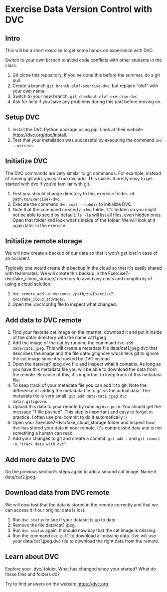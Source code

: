 # Exercise Data Version Control with DVC 

## Intro
This will be a short exercise to get some hands on experience with DVC.

Switch to your own branch to avoid code conflicts with other students in the class.
1. Git clone this repository. If you've done this before the summer, do a git pull.
2. Create a branch `git branch olof-exercise-dvc`, but replace "olof" with your own name.
3. Switch to your new branch. `git checkout olof-exercise-dvc`.
4. Ask for help if you have any problems during this part before moving on.

## Setup DVC

1. Install the DVC Python package using pip. Look at their website https://dvc.org/doc/install.
2. Test that your installation was successful by executing the command `dvc --version`.

## Initialize DVC
The DVC commands are very similar to git commands. For example, instead of running git add, you will run dvc add. This makes it pretty easy to get started with dvc if you're familiar with git.

1. First you should change directory to this exercise folder. `cd path/to/Exercise7-dvc`.
2. Execute the command `dvc init --subdir` to initialize DVC.
3. Note that the command created a .dvc folder. It's hidden so you might not be able to see it by default. `ls -la` will list all files, even hidden ones. Open that folder and look what's inside of the folder. We will look at it again later in the exercise.

## Initialize remote storage
We will now create a backup of our data so that it won't get lost in case of an accident.

Typically one would create this backup in the cloud so that it's easily shared with teammates. We will create this backup in the Exercise7-dvc/fake_cloud_storage/ directory to avoid any costs and complexity of using a cloud solution.

1. `dvc remote add -d myremote /path/to/Exercise7-dvc/fake_cloud_storage/`.
2. Open the .dvc/config file to inspect what changed.

## Add data to DVC remote
1. Find your favorite cat image on the internet, download it and put it inside of the data/ directory with the name cat1.jpeg
2. Add the image of the cat by running the command `dvc add data/cat1.jpeg`. This will create a metadata file data/cat1.jpeg.dvc that describes the image and the file data/.gitignore which tells git to ignore the cat image since it's tracked by DVC instead.
3. Open the data/cat1.jpeg.dvc file and inspect what it contains. As long as you have this metadata file you will be able to download the data from the remote. Because of this, it's important to keep track of this metadata file.
4. To keep track of your metadata file you can add it to git. Note the difference of adding the metadata file to git vs the actual data. The metadata file is very small. `git add data/cat1.jpeg.dvc data/.gitignore`.
5. Upload this data to your remote by running `dvc push`. You should get the message "1 file pushed". This step is important and easy to forget in practice. I often use pre-commit to do it automatically :)
6. Open your Exercise7-dvc/fake_cloud_storage folder and inspect how dvc has stored your data in your remote. It's compressed data and is not something a human can read. 
7. Add your changes to git and create a commit. `git add .` and `git commit -m "track data with dvc"`.

## Add more data to DVC
Do the previous section's steps again to add a second cat image. Name it data/cat2.jpeg.

## Download data from DVC remote

We will now test that the data is stored in the remote correctly and that we can access it if our original data is lost.
1. Run `dvc status` to see if your dataset is up to date.
2. Remove the file data/cat1.jpeg.
3. Run `dvc status` again. It should now say that the cat image is missing.
4. Run the command `dvc pull` to download all missing data. Dvc will use your data/cat1.jpeg.dvc file to download the right data from the remote. 

## Learn about DVC
Explore your .dvc/ folder. What has changed since your started? What do these files and folders do?

Try to find answers on the website https://dvc.org
